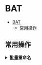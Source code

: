 # BAT

- [BAT](#bat)
  - [常用操作](#常用操作)

## 常用操作

<details>
<summary><b>批量重命名</b></summary>

`ren *_a.png *_b.png`

</details>
